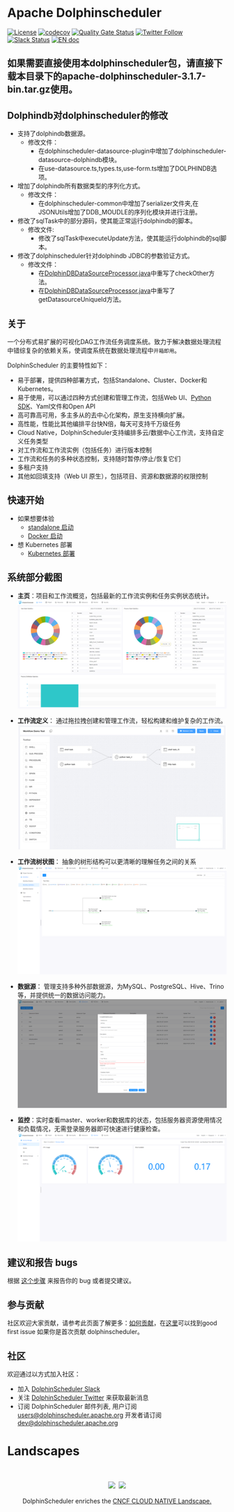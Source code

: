 # Apache Dolphinscheduler

[![License](https://img.shields.io/badge/license-Apache%202-4EB1BA.svg)](https://www.apache.org/licenses/LICENSE-2.0.html)
[![codecov](https://codecov.io/gh/apache/dolphinscheduler/branch/dev/graph/badge.svg)](https://codecov.io/gh/apache/dolphinscheduler/branch/dev)
[![Quality Gate Status](https://sonarcloud.io/api/project_badges/measure?project=apache-dolphinscheduler&metric=alert_status)](https://sonarcloud.io/dashboard?id=apache-dolphinscheduler)
[![Twitter Follow](https://img.shields.io/twitter/follow/dolphinschedule.svg?style=social&label=Follow)](https://twitter.com/dolphinschedule)
[![Slack Status](https://img.shields.io/badge/slack-join_chat-white.svg?logo=slack&style=social)](https://s.apache.org/dolphinscheduler-slack)
[![EN doc](https://img.shields.io/badge/document-English-blue.svg)](README.md)

## 如果需要直接使用本dolphinscheduler包，请直接下载本目录下的apache-dolphinscheduler-3.1.7-bin.tar.gz使用。

## Dolphindb对dolphinscheduler的修改

- 支持了dolphindb数据源。
  - 修改文件：
    - 在dolphinscheduler-datasource-plugin中增加了dolphinscheduler-datasource-dolphindb模块。
    - 在use-datasource.ts,types.ts,use-form.ts增加了DOLPHINDB选项。
- 增加了dolphindb所有数据类型的序列化方式。
  - 修改文件：
    - 在dolphinscheduler-common中增加了serializer文件夹,在JSONUtils增加了DDB_MOUDLE的序列化模块并进行注册。
- 修改了sqlTask中的部分源码，使其能正常运行dolphindb的脚本。
  - 修改文件:
    - 修改了sqlTask中executeUpdate方法，使其能运行dolphindb的sql脚本。
- 修改了dolphinscheduler针对dolphindb JDBC的参数验证方式。
  - 修改文件：
    - 在[DolphinDBDataSourceProcessor.java](dolphinscheduler-datasource-plugin%2Fdolphinscheduler-datasource-dolphindb%2Fsrc%2Fmain%2Fjava%2Forg%2Fapache%2Fdolphinscheduler%2Fplugin%2Fdatasource%2Fdolphindb%2Fparam%2FDolphinDBDataSourceProcessor.java)中重写了checkOther方法。
    - 在[DolphinDBDataSourceProcessor.java](dolphinscheduler-datasource-plugin%2Fdolphinscheduler-datasource-dolphindb%2Fsrc%2Fmain%2Fjava%2Forg%2Fapache%2Fdolphinscheduler%2Fplugin%2Fdatasource%2Fdolphindb%2Fparam%2FDolphinDBDataSourceProcessor.java)中重写了getDatasourceUniqueId方法。


## 关于

一个分布式易扩展的可视化DAG工作流任务调度系统。致力于解决数据处理流程中错综复杂的依赖关系，使调度系统在数据处理流程中`开箱即用`。

DolphinScheduler 的主要特性如下：

- 易于部署，提供四种部署方式，包括Standalone、Cluster、Docker和Kubernetes。
- 易于使用，可以通过四种方式创建和管理工作流，包括Web UI、[Python SDK](https://dolphinscheduler.apache.org/python/main/index.html)、Yaml文件和Open API
- 高可靠高可用，多主多从的去中心化架构，原生支持横向扩展。
- 高性能，性能比其他编排平台快N倍，每天可支持千万级任务
- Cloud Native，DolphinScheduler支持编排多云/数据中心工作流，支持自定义任务类型
- 对工作流和工作流实例（包括任务）进行版本控制
- 工作流和任务的多种状态控制，支持随时暂停/停止/恢复它们
- 多租户支持
- 其他如回填支持（Web UI 原生），包括项目、资源和数据源的权限控制

## 快速开始

- 如果想要体验
  - [standalone 启动](https://dolphinscheduler.apache.org/zh-cn/docs/3.1.5/guide/installation/standalone)
  - [Docker 启动](https://dolphinscheduler.apache.org/zh-cn/docs/3.1.5/guide/start/docker)
- 想 Kubernetes 部署
  - [Kubernetes 部署](https://dolphinscheduler.apache.org/zh-cn/docs/3.1.5/guide/installation/kubernetes)

## 系统部分截图

* **主页**：项目和工作流概览，包括最新的工作流实例和任务实例状态统计。
  ![home](images/home.png)

* **工作流定义**： 通过拖拉拽创建和管理工作流，轻松构建和维护复杂的工作流。
  ![workflow-definition](images/workflow-definition.png)

* **工作流树状图**： 抽象的树形结构可以更清晰的理解任务之间的关系
  ![workflow-tree](images/workflow-tree.png)

* **数据源**： 管理支持多种外部数据源，为MySQL、PostgreSQL、Hive、Trino等，并提供统一的数据访问能力。
  ![data-source](images/data-source.png)

* **监控**：实时查看master、worker和数据库的状态，包括服务器资源使用情况和负载情况，无需登录服务器即可快速进行健康检查。
  ![monitor](images/monitor.png)

## 建议和报告 bugs

根据 [这个步骤](https://github.com/apache/dolphinscheduler/issues/new/choose) 来报告你的 bug 或者提交建议。

## 参与贡献

社区欢迎大家贡献，请参考此页面了解更多：[如何贡献](docs/docs/zh/contribute/join/contribute.md)，在[这里](https://github.com/apache/dolphinscheduler/contribute)可以找到good first issue
如果你是首次贡献 dolphinscheduler。

## 社区

欢迎通过以方式加入社区：

- 加入 [DolphinScheduler Slack](https://s.apache.org/dolphinscheduler-slack)
- 关注 [DolphinScheduler Twitter](https://twitter.com/dolphinschedule) 来获取最新消息
- 订阅 DolphinScheduler 邮件列表, 用户订阅 users@dolphinscheduler.apache.org 开发者请订阅 dev@dolphinscheduler.apache.org

# Landscapes

<p align="center">
<br/><br/>
<img src="https://landscape.cncf.io/images/left-logo.svg" width="150"/>&nbsp;&nbsp;<img src="https://landscape.cncf.io/images/right-logo.svg" width="200"/>
<br/><br/>
DolphinScheduler enriches the <a href="https://landscape.cncf.io/?landscape=observability-and-analysis&license=apache-license-2-0">CNCF CLOUD NATIVE Landscape.</a >

</p >
